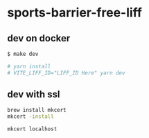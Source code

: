 # sports-barrier-free-liff

## dev on docker

```sh
$ make dev

# yarn install
# VITE_LIFF_ID="LIFF_ID Here" yarn dev
```


## dev with ssl

```sh
brew install mkcert
mkcert -install

mkcert localhost

```